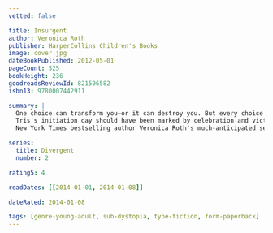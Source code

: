 ```yaml
---
vetted: false

title: Insurgent
author: Veronica Roth
publisher: HarperCollins Children's Books
image: cover.jpg
dateBookPublished: 2012-05-01
pageCount: 525
bookHeight: 236
goodreadsReviewId: 821506582
isbn13: 9780007442911

summary: |
  One choice can transform you—or it can destroy you. But every choice has consequences, and as unrest surges in the factions all around her, Tris Prior must continue trying to save those she loves—and herself—while grappling with haunting questions of grief and forgiveness, identity and loyalty, politics and love.
  Tris's initiation day should have been marked by celebration and victory with her chosen faction; instead, the day ended with unspeakable horrors. War now looms as conflict between the factions and their ideologies grows. And in times of war, sides must be chosen, secrets will emerge, and choices will become even more irrevocable—and even more powerful. Transformed by her own decisions but also by haunting grief and guilt, radical new discoveries, and shifting relationships, Tris must fully embrace her Divergence, even if she does not know what she may lose by doing so.
  New York Times bestselling author Veronica Roth's much-anticipated second book of the dystopian DIVERGENT series is another intoxicating thrill ride of a story, rich with hallmark twists, heartbreaks, romance, and powerful insights about human nature.

series:
  title: Divergent
  number: 2

rating5: 4

readDates: [[2014-01-01, 2014-01-08]]

dateRated: 2014-01-08

tags: [genre-young-adult, sub-dystopia, type-fiction, form-paperback]
---
```

